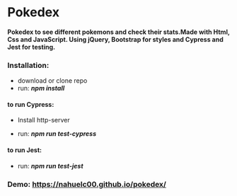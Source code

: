 # Pokedex
**Pokedex to see different pokemons and check their stats.Made with Html, Css and JavaScript. Using jQuery, Bootstrap for styles and Cypress and Jest for testing.**

### Installation:
- download or clone repo
- run: ***npm install***

#### to run Cypress:
- Install http-server

- run: ***npm run test-cypress***

#### to run Jest:
- run: ***npm run test-jest***

### Demo: https://nahuelc00.github.io/pokedex/

